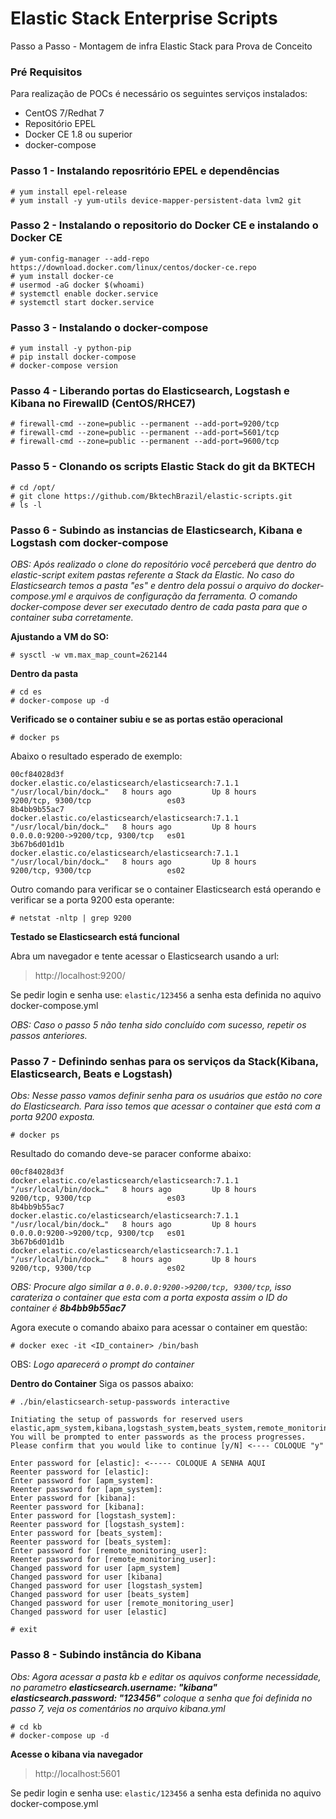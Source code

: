 # Elastic Stack Enterprise Scripts 

Passo a Passo - Montagem de infra Elastic Stack para Prova de Conceito

### Pré Requisitos 
Para realização de POCs é necessário os seguintes serviços instalados:
- CentOS 7/Redhat 7
- Repositório EPEL 
- Docker CE 1.8 ou superior
- docker-compose


### Passo 1 - Instalando reposritório EPEL e dependências 
```
# yum install epel-release
# yum install -y yum-utils device-mapper-persistent-data lvm2 git 
```
### Passo 2 - Instalando o repositorio do Docker CE e instalando o Docker CE
``` 
# yum-config-manager --add-repo https://download.docker.com/linux/centos/docker-ce.repo
# yum install docker-ce
# usermod -aG docker $(whoami)
# systemctl enable docker.service
# systemctl start docker.service
```
### Passo 3 - Instalando o docker-compose
```
# yum install -y python-pip
# pip install docker-compose
# docker-compose version
```

### Passo 4 - Liberando portas do Elasticsearch, Logstash e Kibana no FirewallD (CentOS/RHCE7)
```
# firewall-cmd --zone=public --permanent --add-port=9200/tcp
# firewall-cmd --zone=public --permanent --add-port=5601/tcp
# firewall-cmd --zone=public --permanent --add-port=9600/tcp
```

### Passo 5 - Clonando os scripts Elastic Stack do git da BKTECH
```
# cd /opt/ 
# git clone https://github.com/BktechBrazil/elastic-scripts.git
# ls -l 
```

### Passo 6 - Subindo as instancias de Elasticsearch, Kibana e Logstash com docker-compose

_OBS: Após realizado o clone do repositório você perceberá que dentro do elastic-script exitem pastas referente a Stack da Elastic. No caso do Elasticsearch temos a pasta "es" e dentro dela possui o arquivo do docker-compose.yml e arquivos de configuração da ferramenta. O comando docker-compose dever ser executado dentro de cada pasta para que o container suba corretamente._


__Ajustando a VM do SO:__
```
# sysctl -w vm.max_map_count=262144
```
__Dentro da pasta__ 
```
# cd es
# docker-compose up -d
```

__Verificado se o container subiu e se as portas estão operacional__
```
# docker ps
```
Abaixo o resultado esperado de exemplo:
```
00cf84028d3f        docker.elastic.co/elasticsearch/elasticsearch:7.1.1   "/usr/local/bin/dock…"   8 hours ago         Up 8 hours          9200/tcp, 9300/tcp                 es03
8b4bb9b55ac7        docker.elastic.co/elasticsearch/elasticsearch:7.1.1   "/usr/local/bin/dock…"   8 hours ago         Up 8 hours          0.0.0.0:9200->9200/tcp, 9300/tcp   es01
3b67b6d01d1b        docker.elastic.co/elasticsearch/elasticsearch:7.1.1   "/usr/local/bin/dock…"   8 hours ago         Up 8 hours          9200/tcp, 9300/tcp   	          es02
```
Outro comando para verificar se o container Elasticsearch está operando e verificar se a porta 9200 esta operante: 
```
# netstat -nltp | grep 9200
```
__Testado se Elasticsearch está funcional__

Abra um navegador e tente acessar o Elasticsearch usando a url: 
> http://localhost:9200/ 

Se pedir login e senha use: ``` elastic/123456 ``` a senha esta definida no aquivo docker-compose.yml

_OBS: Caso o passo 5 não tenha sido concluído com sucesso, repetir os passos anteriores._

### Passo 7 - Definindo senhas para os serviços da Stack(Kibana, Elasticsearch, Beats e Logstash)

_Obs: Nesse passo vamos definir senha para os usuários que estão no core do Elasticsearch. Para isso temos que acessar o container que está com a porta 9200 exposta._ 
```
# docker ps 
``` 
Resultado do comando deve-se paracer conforme abaixo:
``` 
00cf84028d3f        docker.elastic.co/elasticsearch/elasticsearch:7.1.1   "/usr/local/bin/dock…"   8 hours ago         Up 8 hours          9200/tcp, 9300/tcp                 es03
8b4bb9b55ac7        docker.elastic.co/elasticsearch/elasticsearch:7.1.1   "/usr/local/bin/dock…"   8 hours ago         Up 8 hours          0.0.0.0:9200->9200/tcp, 9300/tcp   es01
3b67b6d01d1b        docker.elastic.co/elasticsearch/elasticsearch:7.1.1   "/usr/local/bin/dock…"   8 hours ago         Up 8 hours          9200/tcp, 9300/tcp   	          es02
``` 
_OBS: Procure algo similar a ``` 0.0.0.0:9200->9200/tcp, 9300/tcp ```, isso carateriza o container que esta com a porta exposta assim o ID do container é __8b4bb9b55ac7___

Agora execute o comando abaixo para acessar o container em questão: 
``` 
# docker exec -it <ID_container> /bin/bash 
```

OBS: _Logo aparecerá o prompt do container_

__Dentro do Container__
Siga os passos abaixo: 
```
# ./bin/elasticsearch-setup-passwords interactive 

Initiating the setup of passwords for reserved users elastic,apm_system,kibana,logstash_system,beats_system,remote_monitoring_user.
You will be prompted to enter passwords as the process progresses.
Please confirm that you would like to continue [y/N] <---- COLOQUE "y"

Enter password for [elastic]: <----- COLOQUE A SENHA AQUI 
Reenter password for [elastic]: 
Enter password for [apm_system]: 
Reenter password for [apm_system]: 
Enter password for [kibana]: 
Reenter password for [kibana]: 
Enter password for [logstash_system]: 
Reenter password for [logstash_system]: 
Enter password for [beats_system]: 
Reenter password for [beats_system]: 
Enter password for [remote_monitoring_user]: 
Reenter password for [remote_monitoring_user]: 
Changed password for user [apm_system]
Changed password for user [kibana]
Changed password for user [logstash_system]
Changed password for user [beats_system]
Changed password for user [remote_monitoring_user]
Changed password for user [elastic]

# exit
```

### Passo 8 - Subindo instância do Kibana
_Obs: Agora acessar a pasta kb e editar os aquivos conforme necessidade, no parametro __elasticsearch.username: "kibana"
elasticsearch.password: "123456"__ coloque a senha que foi definida no passo 7, veja os comentários no arquivo kibana.yml_

```
# cd kb
# docker-compose up -d 
```

__Acesse o kibana via navegador__
> http://localhost:5601
 
Se pedir login e senha use: ``` elastic/123456 ``` a senha esta definida no aquivo docker-compose.yml
